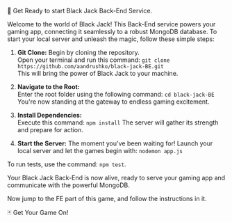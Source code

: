 🚀 Get Ready to start Black Jack Back-End Service.

Welcome to the world of Black Jack! This Back-End service powers your gaming app, connecting it seamlessly to a robust MongoDB database. To start your local server and unleash the magic, follow these simple steps:

1. <b>Git Clone:</b> Begin by cloning the repository.     
   Open your terminal and run this command:
   `git clone https://github.com/aandrushko/black-jack-BE.git`        
   This will bring the power of Black Jack to your machine.

3. <b>Navigate to the Root:</b>         
   Enter the root folder using the following command: `cd black-jack-BE`           
   You're now standing at the gateway to endless gaming excitement.

4. <b>Install Dependencies:</b>            
   Execute this command: `npm install`
   The server will gather its strength and prepare for action.

6. <b>Start the Server:</b> The moment you've been waiting for!
   Launch your local server and let the games begin with: `nodemon app.js`

To run tests, use the command: `npm test`.

Your Black Jack Back-End is now alive, ready to serve your gaming app and communicate with the powerful MongoDB.

Now jump to the FE part of this game, and follow the instructions in it.

🃏 Get Your Game On!
